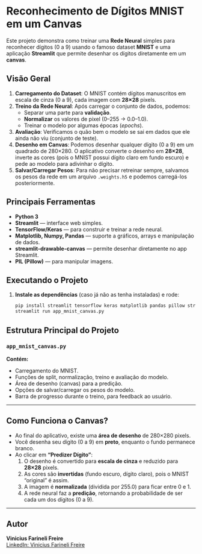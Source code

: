 # Reconhecimento de Dígitos MNIST em um Canvas

Este projeto demonstra como treinar uma **Rede Neural** simples para reconhecer dígitos (0 a 9) usando o famoso dataset **MNIST** e uma aplicação **Streamlit** que permite desenhar os dígitos diretamente em um **canvas**.

## Visão Geral

1. **Carregamento do Dataset**: O MNIST contém dígitos manuscritos em escala de cinza (0 a 9), cada imagem com **28×28** pixels.  
2. **Treino da Rede Neural**: Após carregar o conjunto de dados, podemos:
   - Separar uma parte para **validação**.
   - **Normalizar** os valores de pixel (0–255 → 0.0–1.0).
   - Treinar o modelo por algumas épocas (*epochs*).
3. **Avaliação**: Verificamos o quão bem o modelo se sai em dados que ele ainda não viu (conjunto de teste).
4. **Desenho em Canvas**: Podemos desenhar qualquer dígito (0 a 9) em um quadrado de 280×280. O aplicativo converte o desenho em **28×28**, inverte as cores (pois o MNIST possui dígito claro em fundo escuro) e pede ao modelo para adivinhar o dígito.
5. **Salvar/Carregar Pesos**: Para não precisar retreinar sempre, salvamos os pesos da rede em um arquivo `.weights.h5` e podemos carregá-los posteriormente.

## Principais Ferramentas

- **Python 3**
- **Streamlit** — interface web simples.
- **TensorFlow/Keras** — para construir e treinar a rede neural.
- **Matplotlib, Numpy, Pandas** — suporte a gráficos, arrays e manipulação de dados.
- **streamlit-drawable-canvas** — permite desenhar diretamente no app Streamlit.
- **PIL (Pillow)** — para manipular imagens.

## Executando o Projeto

1. **Instale as dependências** (caso já não as tenha instaladas) e rode:
   ```bash
   pip install streamlit tensorflow keras matplotlib pandas pillow streamlit-drawable-canvas
   streamlit run app_mnist_canvas.py

## Estrutura Principal do Projeto

### `app_mnist_canvas.py`
**Contém:**
- Carregamento do MNIST.
- Funções de split, normalização, treino e avaliação do modelo.
- Área de desenho (canvas) para a predição.
- Opções de salvar/carregar os pesos do modelo.
- Barra de progresso durante o treino, para feedback ao usuário.

---

## Como Funciona o Canvas?

- Ao final do aplicativo, existe uma **área de desenho** de 280×280 pixels.
- Você desenha seu dígito (0 a 9) em **preto**, enquanto o fundo permanece branco.
- Ao clicar em **“Predizer Dígito”**:
  1. O desenho é convertido para **escala de cinza** e reduzido para **28×28** pixels.
  2. As cores são **invertidas** (fundo escuro, dígito claro), pois o MNIST “original” é assim.
  3. A imagem é **normalizada** (dividida por 255.0) para ficar entre 0 e 1.
  4. A rede neural faz a **predição**, retornando a probabilidade de ser cada um dos dígitos (0 a 9).

---

## Autor

**Vinicius Farineli Freire**  
[LinkedIn: Vinicius Farineli Freire](https://www.linkedin.com/in/viniciusfarinelifreire/)
